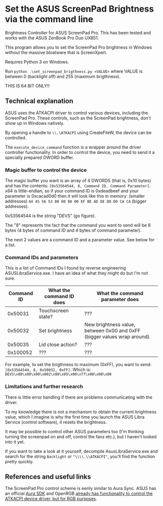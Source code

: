 # Set the ASUS ScreenPad Brightness via the command line

Brightness Controller for ASUS ScreenPad Pro. This has been tested and works with the ASUS ZenBook Pro Duo UX851.

This program allows you to set the ScreenPad Pro brightness in Windows without the massive bloatware that is ScreenXpert.

Requires Python 3 on Windows.

Run `python .\set_screenpad_brigthness.py <VALUE>` where VALUE is between 0 (backlight off) and 255 (maximum brigthness).

THIS IS 64 BIT ONLY!!

## Technical explanation

ASUS uses the ATKACPI driver to control various devices, including the ScreenPad Pro. These controls, such as the ScreenPad brightness, don't show up in Windows natively.

By opening a handle to `\\.\ATKACPI` using CreateFileW, the device can be controlled.

The `execute_device_command` function is a wrapper around the driver controller functionality. In order to control the device, you need to send it a specially prepared DWORD buffer.

### Magic buffer to control the device

The magic buffer you want is an array of 4 DWORDS (that is, 0x10 bytes) and has the contents: `[0x53564544, 8, Command ID, Command Parameter]`. x64 is little-endian, so if your command ID is 0xdeadbeef and your parameter is 0xcacad0d0 then it will look like this in memory: (smaller addresses) `44 45 56 53 08 00 00 00 EF BE AD DE D0 D0 CA CA` (bigger addresses).

0x53564544 is the string "DEVS" (go figure).

The "8" represents the fact that the command you want to send will be 8 bytes (4 bytes of command ID and 4 bytes of command parameter).

The next 2 values are a command ID and a parameter value. See below for a list.


### Command IDs and parameters

This is a list of Command IDs I found by reverse engineering ASUSLibraService.exe. I have an idea of what they might do but I'm not sure.

Command ID | What the command ID does | What the command parameter does
--- | --- | ---
0x50031 | Touchscreen state? | ???
0x50032 | Set brightness | New brightness value, between 0x00 and 0xFF (bigger values wrap around).
0x50035 | Lid close action? | ???
0x100052 | ??? | ???

For example, to set the brigthness to maximum (0xFF), you want to send: `[0x53564544, 8, 0x50032, 0xFF]`. Which is: `DEVS\x08\x00\x00\x002\x00\x05\x00\xff\x00\x00\x00`

### Limitations and further research

There is little error handling if there are problems communicating with the driver.

To my knowledge there is not a mechanism to obtain the current brightness value, which I imagine is why the first time you launch the ASUS Libra Service (control software), it resets the brightness.

It may be possible to control other ASUS parameters too (I'm thinking turning the screenpad on and off, control the fans etc.), but I haven't looked into it yet.

If you want to take a look at it yourself, decompile AsusLibraService.exe and search for the string `Backlight` or `"\\\\.\\ATKACPI"`, you'll find the function pretty quickly.

## References and useful links

The ScreenPad Pro control scheme is eerily similar to Aura Sync. ASUS has an official [Aura SDK](https://www.ASUS.com/campaign/aura/us/AURA-ready.php) and OpenRGB [already has functionality to control the ATKACPI device driver, but for RGB purposes](https://gitlab.com/CalcProgrammer1/OpenRGB).
